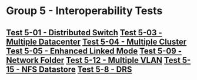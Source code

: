 Group 5 - Interoperability Tests
=======

[Test 5-01 - Distributed Switch](5-01-Distributed-Switch.md)
[Test 5-03 - Multiple Datacenter](5-03-Multiple-Datacenter.md)
[Test 5-04 - Multiple Cluster](5-04-Multiple-Cluster.md)
[Test 5-05 - Enhanced Linked Mode](5-05-Enhanced-Linked-Mode.md)
[Test 5-09 - Network Folder](5-09-Network-Folder.md)
[Test 5-12 - Multiple VLAN](5-12-Multiple-VLAN.md)
[Test 5-15 - NFS Datastore](5-15-NFS-Datastore.md)
[Test 5-8 - DRS](5-8-DRS.md)
-

